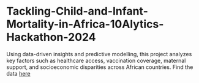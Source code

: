 # Tackling-Child-and-Infant-Mortality-in-Africa-10Alytics-Hackathon-2024
Using data-driven insights and predictive modelling, this project analyzes key factors such as healthcare access, vaccination coverage, maternal support, and socioeconomic disparities across African countries.
Find the data [here](https://drive.google.com/file/d/1myW9sMtrkFT11kmtS8w5_Mwc_DlyWv6H/view)
